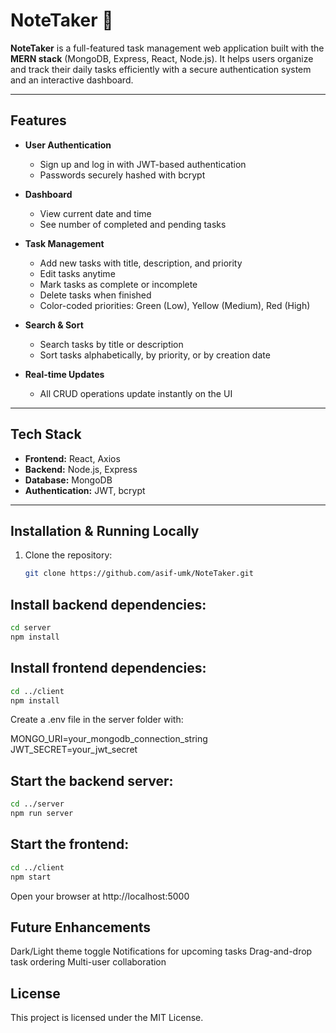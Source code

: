 # NoteTaker 📝

**NoteTaker** is a full-featured task management web application built with the **MERN stack** (MongoDB, Express, React, Node.js). It helps users organize and track their daily tasks efficiently with a secure authentication system and an interactive dashboard.

---

## Features

- **User Authentication**
  - Sign up and log in with JWT-based authentication
  - Passwords securely hashed with bcrypt

- **Dashboard**
  - View current date and time
  - See number of completed and pending tasks

- **Task Management**
  - Add new tasks with title, description, and priority
  - Edit tasks anytime
  - Mark tasks as complete or incomplete
  - Delete tasks when finished
  - Color-coded priorities: Green (Low), Yellow (Medium), Red (High)

- **Search & Sort**
  - Search tasks by title or description
  - Sort tasks alphabetically, by priority, or by creation date

- **Real-time Updates**
  - All CRUD operations update instantly on the UI

---

## Tech Stack

- **Frontend:** React, Axios  
- **Backend:** Node.js, Express  
- **Database:** MongoDB  
- **Authentication:** JWT, bcrypt  

---

## Installation & Running Locally

1. Clone the repository:
   ```bash
   git clone https://github.com/asif-umk/NoteTaker.git
   ```
## Install backend dependencies:
```bash
cd server
npm install
```

## Install frontend dependencies:
```bash
cd ../client
npm install
```

Create a .env file in the server folder with:

MONGO_URI=your_mongodb_connection_string
JWT_SECRET=your_jwt_secret


## Start the backend server:
```bash
cd ../server
npm run server
```

## Start the frontend:
```bash
cd ../client
npm start
```

Open your browser at http://localhost:5000

## Future Enhancements

Dark/Light theme toggle
Notifications for upcoming tasks
Drag-and-drop task ordering
Multi-user collaboration
## License

This project is licensed under the MIT License.